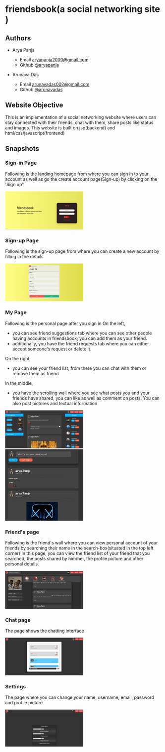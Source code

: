 # friendsbook(a social networking site )

## Authors
* Arya Panja
    * Email <aryapanja2000@gmail.com>
    * Github [@aryapanja](https://github.com/aryapanja "Arya's github")

* Arunava Das
    * Email <arunavadas002@gmail.com>
    * Github [@arunavadas](https://github.com/Arunava2002 "Arunava's github")
    
## Website Objective
This is an implementation of a social networking website where users can stay connected with their friends, chat with them, share posts like status and images. This website is built on jsp(backend) and html/css/javascript(frontend)


## Snapshots
### Sign-in Page
Following is the landing homepage from where you can sign in to your account as well as go the create account page(Sign-up) by clicking on the 'Sign up"

<img src="./s1.png" width=50% height=50%>

### Sign-up Page
Following is the sign-up page from where you can create a new account by filling in the details

<img src="./s6.png" width=50% height=50%>

### My Page
Following is the personal page after you sign in
On the left,
* you can see friend suggestions tab where you can see other people having accounts in friendsbook; you can add them as your friend.
* additionally, you have the friend requests tab where you can either accept someone's request or delete it.

On the right,
* you can see your friend list, from there you can chat with them or remove them as friend

In the middle,
* you have the scrolling wall where you see what posts you and your friends have shared, you can like as well as comment on posts. You can also post pictures and textual information

<img src="./s4.png" width=50% height=50%>
<img src="./s7.png" width=50% height=50%>

### Friend's page
Following is the friend's wall where you can view personal account of your friends by searching their name in the search-box(situated in the top left corner)
In this page, you can view the friend list of your friend that you searched, the posts shared by him/her, the profile picture and other personal details.

<img src="./s5.png" width=50% height=50%>

### Chat page
The page shows the chatting interface

<img src="./s2.png" width=50% height=50%>

### Settings
The page where you can change your name, username, email, password and profile picture

<img src="./s3.png" width=50% height=50%>
